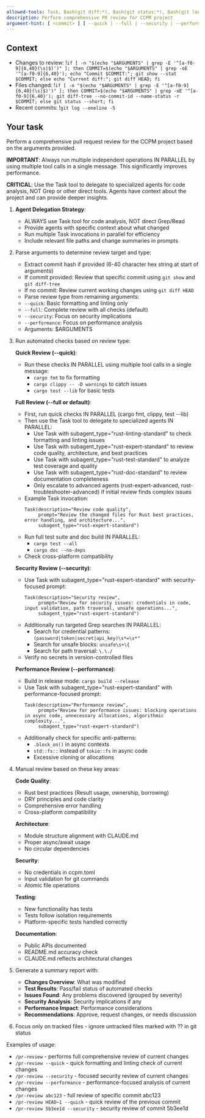 ```yaml
---
allowed-tools: Task, Bash(git diff:*), Bash(git status:*), Bash(git log:*), Bash(git show:*), Bash(cargo fmt:*), Bash(cargo clippy:*), Bash(cargo test:*), Bash(cargo build:*), Bash(cargo doc:*), Bash(cargo check:*), Read, Edit, MultiEdit, Glob, Grep, TodoWrite, WebSearch, WebFetch
description: Perform comprehensive PR review for CCPM project
argument-hint: [ <commit> ] [ --quick | --full | --security | --performance ] - e.g., "abc123 --quick" to review commit abc123 with basic checks
---
```


## Context

- Changes to review: !`if [ -n "$(echo "$ARGUMENTS" | grep -E '^[a-f0-9]{6,40}(\s|$)')" ]; then COMMIT=$(echo "$ARGUMENTS" | grep -oE '^[a-f0-9]{6,40}'); echo "Commit $COMMIT:"; git show --stat $COMMIT; else echo "Current diff:"; git diff HEAD; fi`
- Files changed: !`if [ -n "$(echo "$ARGUMENTS" | grep -E '^[a-f0-9]{6,40}(\s|$)')" ]; then COMMIT=$(echo "$ARGUMENTS" | grep -oE '^[a-f0-9]{6,40}'); git diff-tree --no-commit-id --name-status -r $COMMIT; else git status --short; fi`
- Recent commits: !`git log --oneline -5`

## Your task

Perform a comprehensive pull request review for the CCPM project based on the arguments provided.

**IMPORTANT**: Always run multiple independent operations IN PARALLEL by using multiple tool calls in a single message. This significantly improves performance.

**CRITICAL**: Use the Task tool to delegate to specialized agents for code analysis, NOT Grep or other direct tools. Agents have context about the project and can provide deeper insights.

1. **Agent Delegation Strategy**:
   - ALWAYS use Task tool for code analysis, NOT direct Grep/Read
   - Provide agents with specific context about what changed
   - Run multiple Task invocations in parallel for efficiency
   - Include relevant file paths and change summaries in prompts

2. Parse arguments to determine review target and type:
   - Extract commit hash if provided (6-40 character hex string at start of arguments)
   - If commit provided: Review that specific commit using `git show` and `git diff-tree`
   - If no commit: Review current working changes using `git diff HEAD`
   - Parse review type from remaining arguments:
   - `--quick`: Basic formatting and linting only
   - `--full`: Complete review with all checks (default)
   - `--security`: Focus on security implications
   - `--performance`: Focus on performance analysis
   - Arguments: $ARGUMENTS

3. Run automated checks based on review type:

   **Quick Review (--quick)**:
   - Run these checks IN PARALLEL using multiple tool calls in a single message:
     * `cargo fmt` to fix formatting
     * `cargo clippy -- -D warnings` to catch issues
     * `cargo test --lib` for basic tests

   **Full Review (--full or default)**:
   - First, run quick checks IN PARALLEL (cargo fmt, clippy, test --lib)
   - Then use the Task tool to delegate to specialized agents IN PARALLEL:
     * Use Task with subagent_type="rust-linting-standard" to check formatting and linting issues
     * Use Task with subagent_type="rust-expert-standard" to review code quality, architecture, and best practices
     * Use Task with subagent_type="rust-test-standard" to analyze test coverage and quality
     * Use Task with subagent_type="rust-doc-standard" to review documentation completeness
     * Only escalate to advanced agents (rust-expert-advanced, rust-troubleshooter-advanced) if initial review finds complex issues
   - Example Task invocation:
     ```
     Task(description="Review code quality", 
          prompt="Review the changed files for Rust best practices, error handling, and architecture...", 
          subagent_type="rust-expert-standard")
     ```
   - Run full test suite and doc build IN PARALLEL:
     * `cargo test --all`
     * `cargo doc --no-deps`
   - Check cross-platform compatibility

   **Security Review (--security)**:
   - Use Task with subagent_type="rust-expert-standard" with security-focused prompt:
     ```
     Task(description="Security review", 
          prompt="Review for security issues: credentials in code, input validation, path traversal, unsafe operations...", 
          subagent_type="rust-expert-standard")
     ```
   - Additionally run targeted Grep searches IN PARALLEL:
     * Search for credential patterns: `(password|token|secret|api_key)\s*=\s*"`
     * Search for unsafe blocks: `unsafe\s+\{`
     * Search for path traversal: `\.\./`
   - Verify no secrets in version-controlled files

   **Performance Review (--performance)**:
   - Build in release mode: `cargo build --release`
   - Use Task with subagent_type="rust-expert-standard" with performance-focused prompt:
     ```
     Task(description="Performance review",
          prompt="Review for performance issues: blocking operations in async code, unnecessary allocations, algorithmic complexity...",
          subagent_type="rust-expert-standard")
     ```
   - Additionally check for specific anti-patterns:
     * `.block_on()` in async contexts
     * `std::fs::` instead of `tokio::fs` in async code
     * Excessive cloning or allocations

4. Manual review based on these key areas:

   **Code Quality**:
   - Rust best practices (Result usage, ownership, borrowing)
   - DRY principles and code clarity
   - Comprehensive error handling
   - Cross-platform compatibility

   **Architecture**:
   - Module structure alignment with CLAUDE.md
   - Proper async/await usage
   - No circular dependencies

   **Security**:
   - No credentials in ccpm.toml
   - Input validation for git commands
   - Atomic file operations

   **Testing**:
   - New functionality has tests
   - Tests follow isolation requirements
   - Platform-specific tests handled correctly

   **Documentation**:
   - Public APIs documented
   - README.md accuracy check
   - CLAUDE.md reflects architectural changes

5. Generate a summary report with:
   - **Changes Overview**: What was modified
   - **Test Results**: Pass/fail status of automated checks
   - **Issues Found**: Any problems discovered (grouped by severity)
   - **Security Analysis**: Security implications if any
   - **Performance Impact**: Performance considerations
   - **Recommendations**: Approve, request changes, or needs discussion

6. Focus only on tracked files - ignore untracked files marked with ?? in git status

Examples of usage:
- `/pr-review` - performs full comprehensive review of current changes
- `/pr-review --quick` - quick formatting and linting check of current changes
- `/pr-review --security` - focused security review of current changes
- `/pr-review --performance` - performance-focused analysis of current changes
- `/pr-review abc123` - full review of specific commit abc123
- `/pr-review HEAD~1 --quick` - quick review of the previous commit
- `/pr-review 5b3ee1d --security` - security review of commit 5b3ee1d